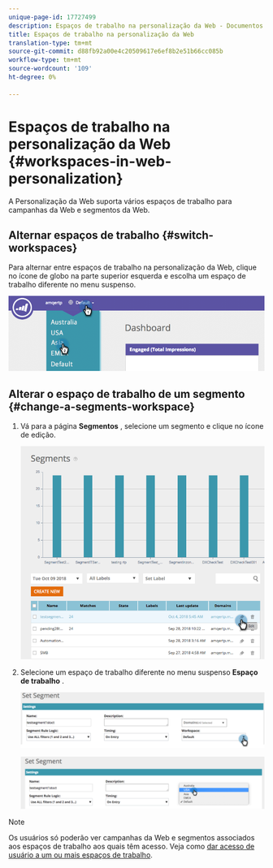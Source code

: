 ```yaml
---
unique-page-id: 17727499
description: Espaços de trabalho na personalização da Web - Documentos de marketing - Documentação do produto
title: Espaços de trabalho na personalização da Web
translation-type: tm+mt
source-git-commit: d88fb92a00e4c20509617e6ef8b2e51b66cc085b
workflow-type: tm+mt
source-wordcount: '109'
ht-degree: 0%

---
```



# Espaços de trabalho na personalização da Web {#workspaces-in-web-personalization}

A Personalização da Web suporta vários espaços de trabalho para campanhas da Web e segmentos da Web.

## Alternar espaços de trabalho {#switch-workspaces}

Para alternar entre espaços de trabalho na personalização da Web, clique no ícone de globo na parte superior esquerda e escolha um espaço de trabalho diferente no menu suspenso.

![](assets/ss7.png)

## Alterar o espaço de trabalho de um segmento {#change-a-segments-workspace}

1. Vá para a página **Segmentos** , selecione um segmento e clique no ícone de edição.

   ![](assets/ss4.png)

1. Selecione um espaço de trabalho diferente no menu suspenso **Espaço de trabalho** .

   ![](assets/ss6.png)

   ![](assets/ss5.png)

>[!NOTE]
>
>Os usuários só poderão ver campanhas da Web e segmentos associados aos espaços de trabalho aos quais têm acesso. Veja como [dar acesso de usuário a um ou mais espaços de trabalho](../../../product-docs/administration/workspaces-and-person-partitions/allow-user-access-to-a-workspace.md).

